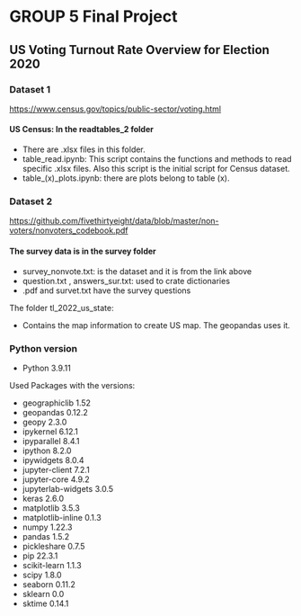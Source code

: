 # GROUP 5 Final Project

## US Voting Turnout Rate Overview for Election 2020

### Dataset 1

<https://www.census.gov/topics/public-sector/voting.html>

#### US Census: In the readtables_2 folder

* There are .xlsx files in this folder.
* table_read.ipynb: This script contains the functions and methods to read specific .xlsx files. Also this script is the initial script for Census dataset.
* table_(x)_plots.ipynb: there are plots belong to table (x).

### Dataset 2

<https://github.com/fivethirtyeight/data/blob/master/non-voters/nonvoters_codebook.pdf>

#### The survey data is in the survey folder

* survey_nonvote.txt: is the dataset and it is from the link above
* question.txt , answers_sur.txt: used to crate dictionaries
* .pdf and survet.txt have the survey questions

The folder tl_2022_us_state:

* Contains the map information to create US map. The geopandas uses it.

### Python version

* Python 3.9.11

Used Packages with the versions:

* geographiclib                 1.52
* geopandas                     0.12.2
* geopy                         2.3.0
* ipykernel                     6.12.1
* ipyparallel                   8.4.1
* ipython                       8.2.0
* ipywidgets                    8.0.4
* jupyter-client                7.2.1
* jupyter-core                  4.9.2
* jupyterlab-widgets            3.0.5
* keras                         2.6.0
* matplotlib                    3.5.3
* matplotlib-inline             0.1.3
* numpy                         1.22.3
* pandas                        1.5.2
* pickleshare                   0.7.5
* pip                           22.3.1
* scikit-learn                  1.1.3
* scipy                         1.8.0
* seaborn                       0.11.2
* sklearn                       0.0
* sktime                        0.14.1
